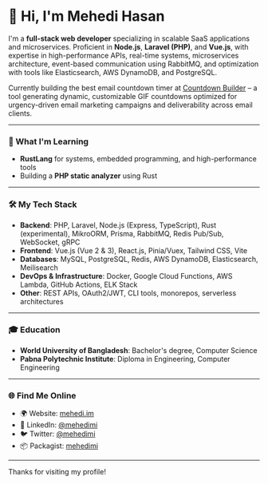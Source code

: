 # 👋 Hi, I'm Mehedi Hasan

I'm a **full-stack web developer** specializing in scalable SaaS applications and microservices. Proficient in **Node.js**, **Laravel (PHP)**, and **Vue.js**, with expertise in high-performance APIs, real-time systems, microservices architecture, event-based communication using RabbitMQ, and optimization with tools like Elasticsearch, AWS DynamoDB, and PostgreSQL.

Currently building the best email countdown timer at [Countdown Builder](http://countdownbuilder.com/) – a tool generating dynamic, customizable GIF countdowns optimized for urgency-driven email marketing campaigns and deliverability across email clients.

---

### 🧠 What I'm Learning
- **RustLang** for systems, embedded programming, and high-performance tools
- Building a **PHP static analyzer** using Rust

---

### 🛠️ My Tech Stack
- **Backend**: PHP, Laravel, Node.js (Express, TypeScript), Rust (experimental), MikroORM, Prisma, RabbitMQ, Redis Pub/Sub, WebSocket, gRPC
- **Frontend**: Vue.js (Vue 2 & 3), React.js, Pinia/Vuex, Tailwind CSS, Vite
- **Databases**: MySQL, PostgreSQL, Redis, AWS DynamoDB, Elasticsearch, Meilisearch
- **DevOps & Infrastructure**: Docker, Google Cloud Functions, AWS Lambda, GitHub Actions, ELK Stack
- **Other**: REST APIs, OAuth2/JWT, CLI tools, monorepos, serverless architectures

---

### 🎓 Education
- **World University of Bangladesh**: Bachelor's degree, Computer Science
- **Pabna Polytechnic Institute**: Diploma in Engineering, Computer Engineering

---

### 🌐 Find Me Online
- 🌍 Website: [mehedi.im](https://mehedi.im)
- 💼 LinkedIn: [@mehedimi](https://www.linkedin.com/in/mehedimi)
- 🐦 Twitter: [@mehedimi](https://twitter.com/mehedimi)
- 📦 Packagist: [mehedimi](https://packagist.org/packages/mehedimi)

---

Thanks for visiting my profile!
